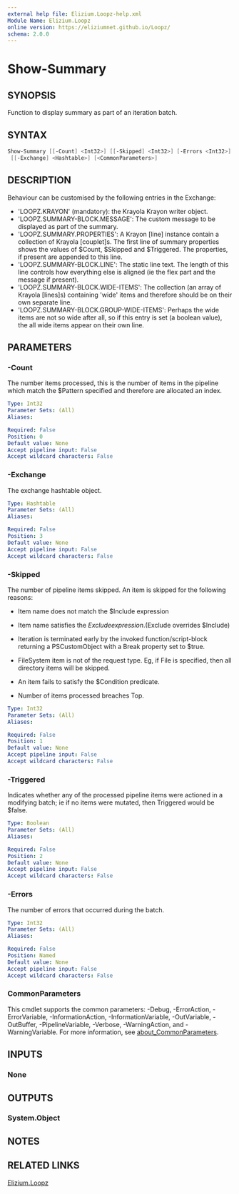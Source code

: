 ```yaml
---
external help file: Elizium.Loopz-help.xml
Module Name: Elizium.Loopz
online version: https://eliziumnet.github.io/Loopz/
schema: 2.0.0
---
```


# Show-Summary

## SYNOPSIS

Function to display summary as part of an iteration batch.

## SYNTAX

```powershell
Show-Summary [[-Count] <Int32>] [[-Skipped] <Int32>] [-Errors <Int32>] [[-Triggered] <Boolean>]
 [[-Exchange] <Hashtable>] [<CommonParameters>]
```

## DESCRIPTION

Behaviour can be customised by the following entries in the Exchange:

* 'LOOPZ.KRAYON' (mandatory): the Krayola Krayon writer object.
* 'LOOPZ.SUMMARY-BLOCK.MESSAGE': The custom message to be displayed as
part of the summary.
* 'LOOPZ.SUMMARY.PROPERTIES': A Krayon \[line\] instance contain a collection of Krayola \[couplet\]s.
The first line of summary properties shows the values of $Count, $Skipped and $Triggered.
The properties, if present are appended to this line.
* 'LOOPZ.SUMMARY-BLOCK.LINE': The static line text.
The length of this line controls how everything else is aligned (ie the flex part and the message if present).
* 'LOOPZ.SUMMARY-BLOCK.WIDE-ITEMS': The collection (an array of Krayola \[lines\]s) containing 'wide' items and therefore should be on their own separate line.
* 'LOOPZ.SUMMARY-BLOCK.GROUP-WIDE-ITEMS': Perhaps the wide items are not so wide after all, so if this entry is set (a boolean value), the all wide items appear on their own line.

## PARAMETERS

### -Count

The number items processed, this is the number of items in the pipeline which match the $Pattern specified and therefore are allocated an index.

```yaml
Type: Int32
Parameter Sets: (All)
Aliases:

Required: False
Position: 0
Default value: None
Accept pipeline input: False
Accept wildcard characters: False
```

### -Exchange

The exchange hashtable object.

```yaml
Type: Hashtable
Parameter Sets: (All)
Aliases:

Required: False
Position: 3
Default value: None
Accept pipeline input: False
Accept wildcard characters: False
```

### -Skipped

The number of pipeline items skipped.
An item is skipped for the following reasons:

* Item name does not match the $Include expression
* Item name satisfies the $Exclude expression. ($Exclude overrides $Include)
* Iteration is terminated early by the invoked function/script-block returning a
PSCustomObject with a Break property set to $true.

* FileSystem item is not of the request type.
Eg, if File is specified, then all directory items will be skipped.

* An item fails to satisfy the $Condition predicate.
* Number of items processed breaches Top.

```yaml
Type: Int32
Parameter Sets: (All)
Aliases:

Required: False
Position: 1
Default value: None
Accept pipeline input: False
Accept wildcard characters: False
```

### -Triggered

Indicates whether any of the processed pipeline items were actioned in a modifying batch; ie if no items were mutated, then Triggered would be $false.

```yaml
Type: Boolean
Parameter Sets: (All)
Aliases:

Required: False
Position: 2
Default value: None
Accept pipeline input: False
Accept wildcard characters: False
```

### -Errors

The number of errors that occurred during the batch.

```yaml
Type: Int32
Parameter Sets: (All)
Aliases:

Required: False
Position: Named
Default value: None
Accept pipeline input: False
Accept wildcard characters: False
```

### CommonParameters

This cmdlet supports the common parameters: -Debug, -ErrorAction, -ErrorVariable, -InformationAction, -InformationVariable, -OutVariable, -OutBuffer, -PipelineVariable, -Verbose, -WarningAction, and -WarningVariable. For more information, see [about_CommonParameters](http://go.microsoft.com/fwlink/?LinkID=113216).

## INPUTS

### None

## OUTPUTS

### System.Object

## NOTES

## RELATED LINKS

[Elizium.Loopz](https://github.com/EliziumNet/Loopz)
